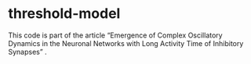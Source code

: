 # threshold-model
This code is part of the article “Emergence of Complex Oscillatory Dynamics in the Neuronal Networks with Long Activity Time of Inhibitory Synapses” .
